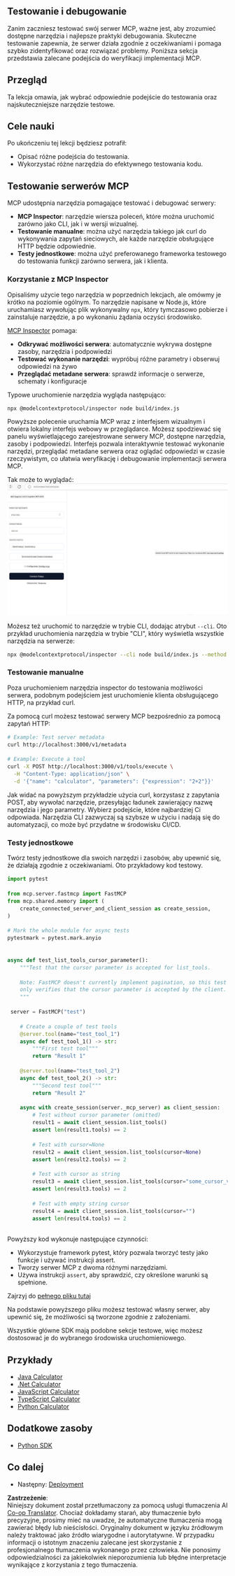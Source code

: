 <!--
CO_OP_TRANSLATOR_METADATA:
{
  "original_hash": "717f34718a773f6cf52d8445e40a96bf",
  "translation_date": "2025-05-16T15:23:44+00:00",
  "source_file": "03-GettingStarted/07-testing/README.md",
  "language_code": "pl"
}
-->
## Testowanie i debugowanie

Zanim zaczniesz testować swój serwer MCP, ważne jest, aby zrozumieć dostępne narzędzia i najlepsze praktyki debugowania. Skuteczne testowanie zapewnia, że serwer działa zgodnie z oczekiwaniami i pomaga szybko zidentyfikować oraz rozwiązać problemy. Poniższa sekcja przedstawia zalecane podejścia do weryfikacji implementacji MCP.

## Przegląd

Ta lekcja omawia, jak wybrać odpowiednie podejście do testowania oraz najskuteczniejsze narzędzie testowe.

## Cele nauki

Po ukończeniu tej lekcji będziesz potrafił:

- Opisać różne podejścia do testowania.
- Wykorzystać różne narzędzia do efektywnego testowania kodu.

## Testowanie serwerów MCP

MCP udostępnia narzędzia pomagające testować i debugować serwery:

- **MCP Inspector**: narzędzie wiersza poleceń, które można uruchomić zarówno jako CLI, jak i w wersji wizualnej.
- **Testowanie manualne**: można użyć narzędzia takiego jak curl do wykonywania zapytań sieciowych, ale każde narzędzie obsługujące HTTP będzie odpowiednie.
- **Testy jednostkowe**: można użyć preferowanego frameworka testowego do testowania funkcji zarówno serwera, jak i klienta.

### Korzystanie z MCP Inspector

Opisaliśmy użycie tego narzędzia w poprzednich lekcjach, ale omówmy je krótko na poziomie ogólnym. To narzędzie napisane w Node.js, które uruchamiasz wywołując plik wykonywalny `npx`, który tymczasowo pobierze i zainstaluje narzędzie, a po wykonaniu żądania oczyści środowisko.

[MCP Inspector](https://github.com/modelcontextprotocol/inspector) pomaga:

- **Odkrywać możliwości serwera**: automatycznie wykrywa dostępne zasoby, narzędzia i podpowiedzi
- **Testować wykonanie narzędzi**: wypróbuj różne parametry i obserwuj odpowiedzi na żywo
- **Przeglądać metadane serwera**: sprawdź informacje o serwerze, schematy i konfiguracje

Typowe uruchomienie narzędzia wygląda następująco:

```bash
npx @modelcontextprotocol/inspector node build/index.js
```

Powyższe polecenie uruchamia MCP wraz z interfejsem wizualnym i otwiera lokalny interfejs webowy w przeglądarce. Możesz spodziewać się panelu wyświetlającego zarejestrowane serwery MCP, dostępne narzędzia, zasoby i podpowiedzi. Interfejs pozwala interaktywnie testować wykonanie narzędzi, przeglądać metadane serwera oraz oglądać odpowiedzi w czasie rzeczywistym, co ułatwia weryfikację i debugowanie implementacji serwera MCP.

Tak może to wyglądać: ![Inspector](../../../../translated_images/connect.141db0b2bd05f096fb1dd91273771fd8b2469d6507656c3b0c9df4b3c5473929.pl.png)

Możesz też uruchomić to narzędzie w trybie CLI, dodając atrybut `--cli`. Oto przykład uruchomienia narzędzia w trybie "CLI", który wyświetla wszystkie narzędzia na serwerze:

```sh
npx @modelcontextprotocol/inspector --cli node build/index.js --method tools/list
```

### Testowanie manualne

Poza uruchomieniem narzędzia inspector do testowania możliwości serwera, podobnym podejściem jest uruchomienie klienta obsługującego HTTP, na przykład curl.

Za pomocą curl możesz testować serwery MCP bezpośrednio za pomocą zapytań HTTP:

```bash
# Example: Test server metadata
curl http://localhost:3000/v1/metadata

# Example: Execute a tool
curl -X POST http://localhost:3000/v1/tools/execute \
  -H "Content-Type: application/json" \
  -d '{"name": "calculator", "parameters": {"expression": "2+2"}}'
```

Jak widać na powyższym przykładzie użycia curl, korzystasz z zapytania POST, aby wywołać narzędzie, przesyłając ładunek zawierający nazwę narzędzia i jego parametry. Wybierz podejście, które najbardziej Ci odpowiada. Narzędzia CLI zazwyczaj są szybsze w użyciu i nadają się do automatyzacji, co może być przydatne w środowisku CI/CD.

### Testy jednostkowe

Twórz testy jednostkowe dla swoich narzędzi i zasobów, aby upewnić się, że działają zgodnie z oczekiwaniami. Oto przykładowy kod testowy.

```python
import pytest

from mcp.server.fastmcp import FastMCP
from mcp.shared.memory import (
    create_connected_server_and_client_session as create_session,
)

# Mark the whole module for async tests
pytestmark = pytest.mark.anyio


async def test_list_tools_cursor_parameter():
    """Test that the cursor parameter is accepted for list_tools.

    Note: FastMCP doesn't currently implement pagination, so this test
    only verifies that the cursor parameter is accepted by the client.
    """

 server = FastMCP("test")

    # Create a couple of test tools
    @server.tool(name="test_tool_1")
    async def test_tool_1() -> str:
        """First test tool"""
        return "Result 1"

    @server.tool(name="test_tool_2")
    async def test_tool_2() -> str:
        """Second test tool"""
        return "Result 2"

    async with create_session(server._mcp_server) as client_session:
        # Test without cursor parameter (omitted)
        result1 = await client_session.list_tools()
        assert len(result1.tools) == 2

        # Test with cursor=None
        result2 = await client_session.list_tools(cursor=None)
        assert len(result2.tools) == 2

        # Test with cursor as string
        result3 = await client_session.list_tools(cursor="some_cursor_value")
        assert len(result3.tools) == 2

        # Test with empty string cursor
        result4 = await client_session.list_tools(cursor="")
        assert len(result4.tools) == 2
    
```

Powyższy kod wykonuje następujące czynności:

- Wykorzystuje framework pytest, który pozwala tworzyć testy jako funkcje i używać instrukcji assert.
- Tworzy serwer MCP z dwoma różnymi narzędziami.
- Używa instrukcji `assert`, aby sprawdzić, czy określone warunki są spełnione.

Zajrzyj do [pełnego pliku tutaj](https://github.com/modelcontextprotocol/python-sdk/blob/main/tests/client/test_list_methods_cursor.py)

Na podstawie powyższego pliku możesz testować własny serwer, aby upewnić się, że możliwości są tworzone zgodnie z założeniami.

Wszystkie główne SDK mają podobne sekcje testowe, więc możesz dostosować je do wybranego środowiska uruchomieniowego.

## Przykłady

- [Java Calculator](../samples/java/calculator/README.md)
- [.Net Calculator](../../../../03-GettingStarted/samples/csharp)
- [JavaScript Calculator](../samples/javascript/README.md)
- [TypeScript Calculator](../samples/typescript/README.md)
- [Python Calculator](../../../../03-GettingStarted/samples/python)

## Dodatkowe zasoby

- [Python SDK](https://github.com/modelcontextprotocol/python-sdk)

## Co dalej

- Następny: [Deployment](/03-GettingStarted/08-deployment/README.md)

**Zastrzeżenie**:  
Niniejszy dokument został przetłumaczony za pomocą usługi tłumaczenia AI [Co-op Translator](https://github.com/Azure/co-op-translator). Chociaż dokładamy starań, aby tłumaczenie było precyzyjne, prosimy mieć na uwadze, że automatyczne tłumaczenia mogą zawierać błędy lub nieścisłości. Oryginalny dokument w języku źródłowym należy traktować jako źródło wiarygodne i autorytatywne. W przypadku informacji o istotnym znaczeniu zalecane jest skorzystanie z profesjonalnego tłumaczenia wykonanego przez człowieka. Nie ponosimy odpowiedzialności za jakiekolwiek nieporozumienia lub błędne interpretacje wynikające z korzystania z tego tłumaczenia.